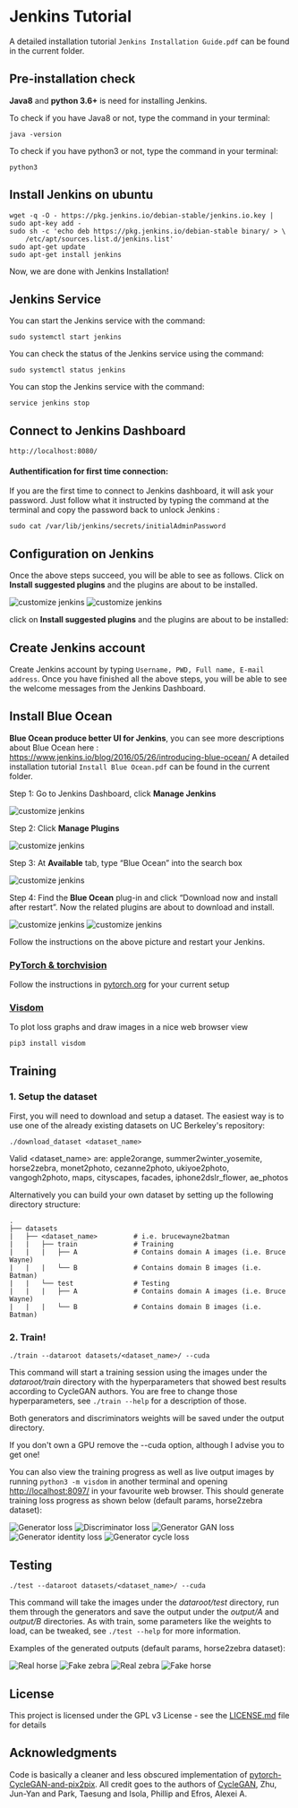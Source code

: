 # Jenkins Tutorial
A detailed installation tutorial ```Jenkins Installation Guide.pdf``` can be found in the current folder.
  
## Pre-installation check
**Java8** and **python 3.6+** is need for installing Jenkins. 

To check if you have Java8 or not, type the command in your terminal:
```
java -version
```
To check if you have python3 or not, type the command in your terminal:
```
python3
```

## Install Jenkins on ubuntu
```
wget -q -O - https://pkg.jenkins.io/debian-stable/jenkins.io.key | sudo apt-key add -
sudo sh -c 'echo deb https://pkg.jenkins.io/debian-stable binary/ > \
    /etc/apt/sources.list.d/jenkins.list'
sudo apt-get update
sudo apt-get install jenkins
```
Now, we are done with Jenkins Installation!

## Jenkins Service
You can start the Jenkins service with the command:
```
sudo systemctl start jenkins
```
You can check the status of the Jenkins service using the command:
```
sudo systemctl status jenkins
```
You can stop the Jenkins service with the command:
```
service jenkins stop
```
## Connect to Jenkins Dashboard 
```
http://localhost:8080/
```
#### Authentification for first time connection: 
If you are the first time to connect to Jenkins dashboard, it will ask your password. 
Just follow what it instructed by typing the command at the terminal and copy the password back to unlock Jenkins : 
```
sudo cat /var/lib/jenkins/secrets/initialAdminPassword
```

## Configuration on Jenkins
Once the above steps succeed, you will be able to see as follows. Click on **Install suggested plugins** and the plugins are about to be installed.

![customize jenkins](https://github.com/lineojcd/Robotics-Simulations-Optimization/blob/master/Jenkins%20tutorial/src/customize_jenkins.jpg)
![customize jenkins](https://github.com/lineojcd/Robotics-Simulations-Optimization/blob/master/Jenkins%20tutorial/src/install_plugins.png)

click on **Install suggested plugins** and the plugins are about to be installed: 

## Create Jenkins account
Create Jenkins account by typing  ```Username, PWD, Full name, E-mail address```.
Once you have finished all the above steps, you will be able to see the welcome messages from  the Jenkins Dashboard.

## Install Blue Ocean
**Blue Ocean produce better UI for Jenkins**, 
you can see more descriptions about Blue Ocean here
: https://www.jenkins.io/blog/2016/05/26/introducing-blue-ocean/ 
A detailed installation tutorial ```Install Blue Ocean.pdf``` can be found in the current folder.

Step 1: Go to Jenkins Dashboard, click **Manage Jenkins**

![customize jenkins](https://github.com/lineojcd/Robotics-Simulations-Optimization/blob/master/Jenkins%20tutorial/src/manage_jenkins.png)

Step 2: Click **Manage Plugins**

![customize jenkins](https://github.com/lineojcd/Robotics-Simulations-Optimization/blob/master/Jenkins%20tutorial/src/manage_jenkins_1.png)

Step 3: At **Available** tab, type “Blue Ocean” into the search box

![customize jenkins](https://github.com/lineojcd/Robotics-Simulations-Optimization/blob/master/Jenkins%20tutorial/src/manage_jenkins_2.png)

Step 4: Find the **Blue Ocean** plug-in and click “Download now and install after restart”.
 Now the related plugins are about to download and install.
 
![customize jenkins](https://github.com/lineojcd/Robotics-Simulations-Optimization/blob/master/Jenkins%20tutorial/src/manage_jenkins_3.png) 
![customize jenkins](https://github.com/lineojcd/Robotics-Simulations-Optimization/blob/master/Jenkins%20tutorial/src/manage_jenkins_4.png)

Follow the instructions on the above picture and restart your Jenkins.







### [PyTorch & torchvision](http://pytorch.org/)
Follow the instructions in [pytorch.org](http://pytorch.org) for your current setup

### [Visdom](https://github.com/facebookresearch/visdom)
To plot loss graphs and draw images in a nice web browser view
```
pip3 install visdom
```

## Training
### 1. Setup the dataset
First, you will need to download and setup a dataset. The easiest way is to use one of the already existing datasets on UC Berkeley's repository:
```
./download_dataset <dataset_name>
```
Valid <dataset_name> are: apple2orange, summer2winter_yosemite, horse2zebra, monet2photo, cezanne2photo, ukiyoe2photo, vangogh2photo, maps, cityscapes, facades, iphone2dslr_flower, ae_photos

Alternatively you can build your own dataset by setting up the following directory structure:

    .
    ├── datasets                   
    |   ├── <dataset_name>         # i.e. brucewayne2batman
    |   |   ├── train              # Training
    |   |   |   ├── A              # Contains domain A images (i.e. Bruce Wayne)
    |   |   |   └── B              # Contains domain B images (i.e. Batman)
    |   |   └── test               # Testing
    |   |   |   ├── A              # Contains domain A images (i.e. Bruce Wayne)
    |   |   |   └── B              # Contains domain B images (i.e. Batman)
    
### 2. Train!
```
./train --dataroot datasets/<dataset_name>/ --cuda
```
This command will start a training session using the images under the *dataroot/train* directory with the hyperparameters that showed best results according to CycleGAN authors. You are free to change those hyperparameters, see ```./train --help``` for a description of those.

Both generators and discriminators weights will be saved under the output directory.

If you don't own a GPU remove the --cuda option, although I advise you to get one!

You can also view the training progress as well as live output images by running ```python3 -m visdom``` in another terminal and opening [http://localhost:8097/](http://localhost:8097/) in your favourite web browser. This should generate training loss progress as shown below (default params, horse2zebra dataset):

![Generator loss](https://github.com/ai-tor/PyTorch-CycleGAN/raw/master/output/loss_G.png)
![Discriminator loss](https://github.com/ai-tor/PyTorch-CycleGAN/raw/master/output/loss_D.png)
![Generator GAN loss](https://github.com/ai-tor/PyTorch-CycleGAN/raw/master/output/loss_G_GAN.png)
![Generator identity loss](https://github.com/ai-tor/PyTorch-CycleGAN/raw/master/output/loss_G_identity.png)
![Generator cycle loss](https://github.com/ai-tor/PyTorch-CycleGAN/raw/master/output/loss_G_cycle.png)

## Testing
```
./test --dataroot datasets/<dataset_name>/ --cuda
```
This command will take the images under the *dataroot/test* directory, run them through the generators and save the output under the *output/A* and *output/B* directories. As with train, some parameters like the weights to load, can be tweaked, see ```./test --help``` for more information.

Examples of the generated outputs (default params, horse2zebra dataset):

![Real horse](https://github.com/ai-tor/PyTorch-CycleGAN/raw/master/output/real_A.jpg)
![Fake zebra](https://github.com/ai-tor/PyTorch-CycleGAN/raw/master/output/fake_B.png)
![Real zebra](https://github.com/ai-tor/PyTorch-CycleGAN/raw/master/output/real_B.jpg)
![Fake horse](https://github.com/ai-tor/PyTorch-CycleGAN/raw/master/output/fake_A.png)

## License
This project is licensed under the GPL v3 License - see the [LICENSE.md](LICENSE.md) file for details

## Acknowledgments
Code is basically a cleaner and less obscured implementation of [pytorch-CycleGAN-and-pix2pix](https://github.com/junyanz/pytorch-CycleGAN-and-pix2pix). All credit goes to the authors of [CycleGAN](https://arxiv.org/abs/1703.10593), Zhu, Jun-Yan and Park, Taesung and Isola, Phillip and Efros, Alexei A.
